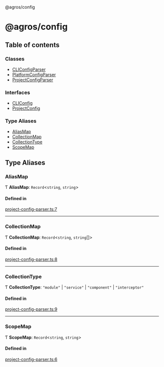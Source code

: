 @agros/config

# @agros/config

## Table of contents

### Classes

- [CLIConfigParser](classes/CLIConfigParser.md)
- [PlatformConfigParser](classes/PlatformConfigParser.md)
- [ProjectConfigParser](classes/ProjectConfigParser.md)

### Interfaces

- [CLIConfig](interfaces/CLIConfig.md)
- [ProjectConfig](interfaces/ProjectConfig.md)

### Type Aliases

- [AliasMap](index.md#aliasmap)
- [CollectionMap](index.md#collectionmap)
- [CollectionType](index.md#collectiontype)
- [ScopeMap](index.md#scopemap)

## Type Aliases

### <a id="aliasmap" name="aliasmap"></a> AliasMap

Ƭ **AliasMap**: `Record`<`string`, `string`\>

#### Defined in

[project-config-parser.ts:7](https://github.com/agrosjs/agros/blob/74ff0ba/packages/agros-config/src/project-config-parser.ts#L7)

___

### <a id="collectionmap" name="collectionmap"></a> CollectionMap

Ƭ **CollectionMap**: `Record`<`string`, `string`[]\>

#### Defined in

[project-config-parser.ts:8](https://github.com/agrosjs/agros/blob/74ff0ba/packages/agros-config/src/project-config-parser.ts#L8)

___

### <a id="collectiontype" name="collectiontype"></a> CollectionType

Ƭ **CollectionType**: ``"module"`` \| ``"service"`` \| ``"component"`` \| ``"interceptor"``

#### Defined in

[project-config-parser.ts:9](https://github.com/agrosjs/agros/blob/74ff0ba/packages/agros-config/src/project-config-parser.ts#L9)

___

### <a id="scopemap" name="scopemap"></a> ScopeMap

Ƭ **ScopeMap**: `Record`<`string`, `string`\>

#### Defined in

[project-config-parser.ts:6](https://github.com/agrosjs/agros/blob/74ff0ba/packages/agros-config/src/project-config-parser.ts#L6)
